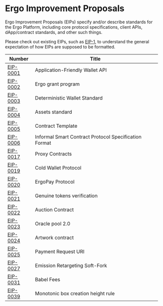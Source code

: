 # Ergo Improvement Proposals

Ergo Improvement Proposals (EIPs) specify and/or describe standards for the Ergo Platform, including core protocol specifications, client APIs, dApp/contract standards, and other such things.

Please check out existing EIPs, such as [EIP-1](eip-0001.md), to understand the general expectation of how EIPs are supposed to be formatted.

| Number | Title |
| ---  | ---  |
| [EIP-0001](eip-0001.md) | Application-Friendly Wallet API |
| [EIP-0002](eip-0002.md) | Ergo grant program |
| [EIP-0003](eip-0003.md) | Deterministic Wallet Standard |
| [EIP-0004](eip-0004.md) | Assets standard |
| [EIP-0005](eip-0005.md) | Contract Template |
| [EIP-0006](eip-0006.md) | Informal Smart Contract Protocol Specification Format |
| [EIP-0017](eip-0017.md) | Proxy Contracts |
| [EIP-0019](eip-0019.md) | Cold Wallet Protocol |
| [EIP-0020](eip-0020.md) | ErgoPay Protocol |
| [EIP-0021](eip-0021.md) | Genuine tokens verification |
| [EIP-0022](eip-0022.md) | Auction Contract |
| [EIP-0023](eip-0023/eip-0023.mdeip-0023.md) | Oracle pool 2.0 |
| [EIP-0024](eip-0024.md) | Artwork contract |
| [EIP-0025](eip-0025.md) | Payment Request URI |
| [EIP-0027](eip-0027.md) | Emission Retargeting Soft-Fork |
| [EIP-0031](eip-0031.md) | Babel Fees |
| [EIP-0039](eip-0039.md) | Monotonic box creation height rule |
